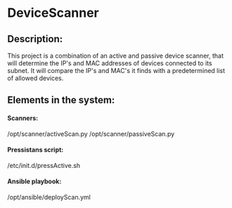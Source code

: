 # DeviceScanner
## Description:
This project is a combination of an active and passive device scanner, that will determine the IP's and MAC addresses of devices connected to its subnet. It will compare the IP's and MAC's it finds with a predetermined list of allowed devices.
## Elements in the system:
#### Scanners:
/opt/scanner/activeScan.py
/opt/scanner/passiveScan.py
#### Pressistans script:
/etc/init.d/pressActive.sh
#### Ansible playbook:
/opt/ansible/deployScan.yml
